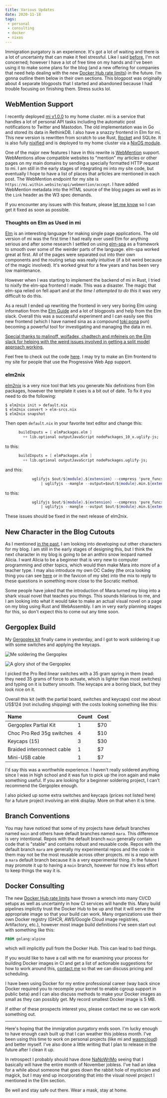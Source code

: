 ```yaml
---
title: Various Updates
date: 2020-11-18
tags:
 - personal
 - consulting
 - docker
 - nixos
---
```


Immigration purgatory is an experience. It's got a lot of waiting and there is a
lot of uncertainty that can make it feel stressful. Like I said
[before](/blog/new-adventures-2020-10-24), I'm not concerned; however I have a
lot of free time on my hands and I've been using it to make some plans for the
blog (and a new offering for companies that need help dealing with the new
[Docker Hub rate
limits](https://docs.docker.com/docker-hub/download-rate-limit/)) in the future.
I'm gonna outline them below in their own sections. This blogpost was originally
about 4 separate blogposts that I started and abandoned because I had trouble
focusing on finishing them. Stress sucks lol.

## WebMention Support

I recently deployed [mi v1.0.0](https://github.com/Xe/mi) to my home cluster. mi
is a service that handles a lot of personal API tasks including the automatic
post notifications to Twitter and Mastodon. The old implementation was in Go and
stored its data in RethinkDB. I also have a snazzy frontend in Elm for mi. This
new version is rewritten from scratch to use Rust, [Rocket](https://rocket.rs/)
and SQLite. It is also fully
[nixified](https://github.com/Xe/mi/blob/mara/default.nix) and is deployed to my
home cluster via a [NixOS
module](https://github.com/Xe/nixos-configs/blob/master/common/services/mi.nix).

One of the major new features I have in this rewrite is
[WebMention](https://www.w3.org/TR/webmention/) support. WebMentions allow
compatible websites to "mention" my articles or other pages on my main domains
by sending a specially formatted HTTP request to mi. I am still in the early
stages of integrating mi into my site code, but eventually I hope to have a list
of places that articles are mentioned in each post. The WebMention endpoint for
my site is `https://mi.within.website/api/webmention/accept`. I have added
WebMention metadata into the HTML source of the blog pages as well as in the
`Link` header as the W3 spec demands.

If you encounter any issues with this feature, please [let me know](/contact) so
I can get it fixed as soon as possible.

### Thoughts on Elm as Used in mi

[Elm](https://elm-lang.org/) is an interesting language for making single page
applications. The old version of mi was the first time I had really ever used
Elm for anything serious and after some research I settled on using
[elm-spa](https://www.elm-spa.dev/) as a framework to smooth over some of the
weirder parts of the language. elm-spa worked great at first. All of the pages
were separated out into their own components and the routing setup was really
intuitive (if a bit weird because of the magic involved). It's worked great for
a few years and has been very low maintenance.

However when I was starting to implement the backend of mi in Rust, I tried to
nixify the elm-spa frontend I made. This was a disaster. The magic that elm-spa
relied on fell apart and _at the time I attempted to do this_ it was very
difficult to do this.

As a result I ended up rewriting the frontend in very very boring Elm using
information from the [Elm Guide](https://guide.elm-lang.org/) and a lot of
blogposts and help from the Elm slack. Overall this was a successful experiment
and I can easily see this new frontend (which I have named sina as a compound
[toki pona](https://tokipona.org/) pun) becoming a powerful tool for
investigating and managing the data in mi.

[Special thanks to malinoff, wolfadex, chadtech and mfeineis on the Elm slack
for helping with the weird issues involved in getting a split model approach
working.](conversation://Mara/hacker)

Feel free to check out the code [here](https://github.com/Xe/mi/tree/mara/sina).
I may try to make an Elm frontend to my site for people that use the Progressive
Web App support.

### elm2nix

[elm2nix](https://github.com/cachix/elm2nix) is a very nice tool that lets you
generate Nix definitions from Elm packages, however the
template it uses is a bit out of date. To fix it you need to do the following:

```console
$ elm2nix init > default.nix
$ elm2nix convert > elm-srcs.nix
$ elm2nix snapshot
```

Then open `default.nix` in your favorite text editor and change this:

```nix
      buildInputs = [ elmPackages.elm ]
        ++ lib.optional outputJavaScript nodePackages_10_x.uglify-js;
```

to this:

```nix
      buildInputs = [ elmPackages.elm ]
        ++ lib.optional outputJavaScript nodePackages.uglify-js;
```

and this:

```nix
            uglifyjs $out/${module}.${extension} --compress 'pure_funcs="F2,F3,F4,F5,F6,F7,F8,F9,A2,A3,A4,A5,A6,A7,A8,A9",pure_getters,keep_fargs=false,unsafe_comps,unsafe' \
                | uglifyjs --mangle --output=$out/${module}.min.${extension}
```

to this:

```nix
            uglifyjs $out/${module}.${extension} --compress 'pure_funcs="F2,F3,F4,F5,F6,F7,F8,F9,A2,A3,A4,A5,A6,A7,A8,A9",pure_getters,keep_fargs=false,unsafe_comps,unsafe' \
                | uglifyjs --mangle --output $out/${module}.min.${extension}
```

These issues should be fixed in the next release of elm2nix.

## New Character in the Blog Cutouts

As I mentioned [in the past](/blog/how-mara-works-2020-09-30), I am looking into
developing out other characters for my blog. I am still in the early stages of
designing this, but I think the next character in my blog is going to be an
anthro snow leopard named Alicia. I want Alicia to be a beginner that is very
new to computer programming and other topics, which would then make Mara into
more of a teacher type. I may also introduce my own OC Cadey (the orca looking
thing you can see [here](https://christine.website/static/img/avatar_large.png)
or in the favicon of my site) into the mix to reply to these questions in
something more close to the Socratic method.

Some people have joked that the introduction of Mara turned my blog into a shark
visual novel that teaches you things. This sounds hilarious to me, and I am
looking into what it would take to make an actual visual novel on a page on my
blog using Rust and WebAssembly. I am in very early planning stages for this, so
don't expect this to come out any time soon.

## Gergoplex Build

My [Gergoplex kit](https://www.gboards.ca/product/gergoplex) finally came in
yesterday, and I got to work soldering it up with some switches and applying the
keycaps.

![Me soldering the Gergoplex](https://cdn.christine.website/file/christine-static/img/keeb/gergoplex/EnEYNxvW4AEfWcH.jpg)

![A glory shot of the Gergoplex](https://cdn.christine.website/file/christine-static/img/keeb/gergoplex/Elm3dN8XUAAYHws.jpg)

I picked the Pro Red linear switches with a 35 gram spring in them (read: they
need 35 grams of force to actuate, which is lighter than most switches) and
typing on it is buttery smooth. The keycaps are a boring black, but they look
nice on it.

Overall this kit (with the partial board, switches and keycaps) cost me about
US$124 (not including shipping) with the costs looking something like this:

| Name                       | Count  | Cost  |
| :------------------------- | :----- | :---- |
| Gergoplex Partial Kit      |      1 | $70   |
| Choc Pro Red 35g switches  |      4 | $10   |
| Keycaps (15)               |      3 | $30   |
| Braided interconnect cable |      1 | $7    |
| Mini-USB cable             |      1 | $7    |

I'd say this was a worthwhile experience. I haven't really soldered anything
since I was in high school and it was fun to pick up the iron again and make
something useful. If you are looking for a beginner soldering project, I can't
recommend the Gergoplex enough.

I also picked up some extra switches and keycaps (prices not listed here) for a
future project involving an eInk display. More on that when it is time.

## Branch Conventions

You may have noticed that some of my projects have default branches named `main`
and others have default branches named `mara`. This difference is very
intentional. Repos with the default branch `main` generally contain code that is
"stable" and contains robust and reusable code. Repos with the default branch
`mara` are generally my experimental repos and the code in them may not be the
most reusable across other projects. mi is a repo with a `mara` default branch
because it is a very experimental thing. In the future I may promote it up to
having a `main` branch, however for now it's less effort to keep things the way
it is.

## Docker Consulting

The new [Docker Hub rate
limits](https://docs.docker.com/docker-hub/download-rate-limit/) have thrown a
wrench into many CI/CD setups as well as uncertainty in how CI services will
handle this. Many build pipelines implictly trust the Docker Hub to be up and
that it will serve the appropriate image so that your build can work. Many
organizations use their own Docker registry (GHCR, AWS/Google Cloud image
registries, Artifactory, etc.), however most image build definitions I've seen
start out with something like this:

```Dockerfile
FROM golang:alpine
```

which will implicitly pull from the Docker Hub. This can lead to bad things.

If you would like to have a call with me for examining your process for building
Docker images in CI and get a list of actionable suggestions for how to work
around this, [contact me](/contact) so that we can discuss pricing and
scheduling. 

I have been using Docker for my entire professional career (way back since
Docker required you to recompile your kernel to enable cgroup support in public
beta) and I can also discuss methods to make your Docker images as small as they
can possibly get. My record smallest Docker image is 5 MB.

If either of these prospects interest you, please contact me so we can work
something out.

---

Here's hoping that the immigration purgatory ends soon. I'm lucky enough to have
enough cash built up that I can weather this jobless month. I've been using this
time to work on personal projects (like mi and
[wasmcloud](https://wasmcloud.app)) and better myself. I've also done a little
writing that I plan to release in the future after I clean it up.

In retrospect I probably should have done [NaNoWriMo](https://nanowrimo.org/)
seeing that I basically will have the entire month of November jobless. I've had
an idea for a while about someone that goes down the rabbit hole of mysticism
and magick, but I may end up incorporating that into the visual novel project I
mentioned in the Elm section.

Be well and stay safe out there. Wear a mask, stay at home.
